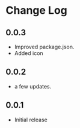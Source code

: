 # Change Log

## 0.0.3

- Improved package.json.
- Added icon

## 0.0.2

- a few updates.

## 0.0.1

- Initial release